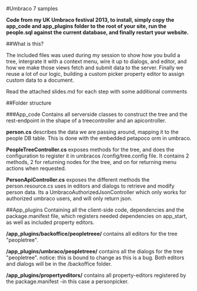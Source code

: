 #Umbraco 7 samples

**Code from my UK Umbraco festival 2013, to install, simply copy the app_code and app_plugins folder to the root of your site, run the people.sql against the current database, and finally restart your website.**

##What is this?

The included files was used during my session to show how you build a tree, intergrate it with a context menu, wire it up to dialogs, and editor, and how we make those views fetch and submit data to the server. Finally we reuse a lot of our logic, building a custom picker property editor to assign custom data to a document. 

Read the attached slides.md for each step with some additional comments


##Folder structure

###App_code
Contains all serverside classes to construct the tree and the rest-endpoint in the shape of a treecontroller and an apicontroller.

**person.cs** describes the data we are passing around, mapping it to the people DB table. This is done with the embedded petapoco orm in umbraco. 

**PeopleTreeController.cs** exposes methods for the tree, and does the configuration to register it in umbracos /config/tree.config file. It contains 2 methods, 2 for returning nodes for the tree, and on for returning menu actions when requested.

**PersonApiController.cs** exposes the different methods the person.resource.cs uses in editors and dialogs to retrieve and modify person data. Its a UmbracoAuthorizedJsonController which only works for authorized umbraco users, and will only return json.

##App_plugins
Containing all the client-side code, dependencies and the package.manifest file, which registers needed dependencies on app_start, as well as included property editors. 

**/app_plugins/backoffice/peopletreee/** contains all editors for the tree "peopletree".

**/app_plugins/umbraco/peopletreee/** contains all the dialogs for the tree "peopletree". notice: this is bound to change as this is a bug. Both editors and dialogs will be in the /backoffice folder.

**/app_plugins/propertyeditors/** contains all property-editors registered by the package.manifest -in this case a personpicker.




